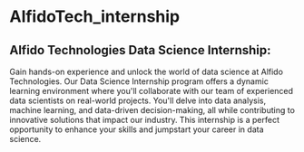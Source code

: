 # AlfidoTech_internship

## Alfido Technologies Data Science Internship:

Gain hands-on experience and unlock the world of data science at Alfido Technologies. Our Data Science Internship program offers a dynamic learning environment where you'll collaborate with our team of experienced data scientists on real-world projects. You'll delve into data analysis, machine learning, and data-driven decision-making, all while contributing to innovative solutions that impact our industry. This internship is a perfect opportunity to enhance your skills and jumpstart your career in data science.
